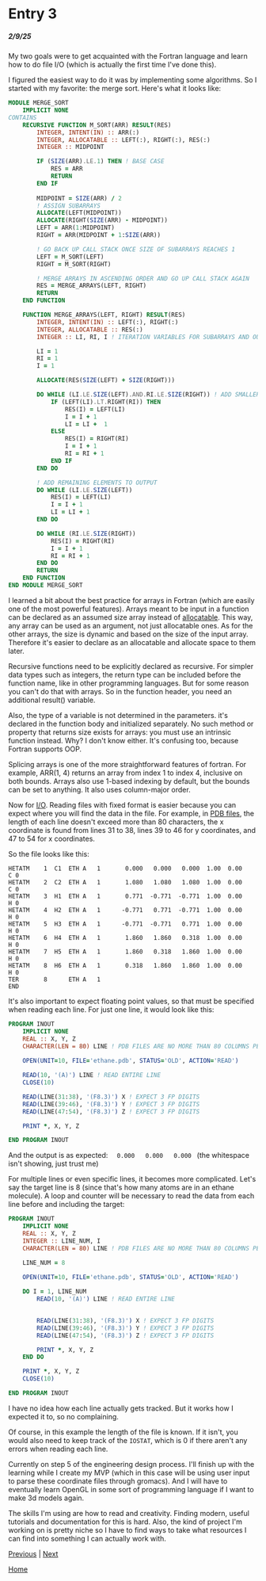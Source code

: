 # Entry 3
##### 2/9/25

My two goals were to get acquainted with the Fortran language and learn how to do file I/O (which is actually the first time I've done this).

I figured the easiest way to do it was by implementing some algorithms. So I started with my favorite: the merge sort. Here's what it looks like: 

```fortran
MODULE MERGE_SORT
    IMPLICIT NONE
CONTAINS
    RECURSIVE FUNCTION M_SORT(ARR) RESULT(RES)
        INTEGER, INTENT(IN) :: ARR(:)
        INTEGER, ALLOCATABLE :: LEFT(:), RIGHT(:), RES(:)
        INTEGER :: MIDPOINT

        IF (SIZE(ARR).LE.1) THEN ! BASE CASE
            RES = ARR
            RETURN
        END IF
        
        MIDPOINT = SIZE(ARR) / 2
        ! ASSIGN SUBARRAYS
        ALLOCATE(LEFT(MIDPOINT))
        ALLOCATE(RIGHT(SIZE(ARR) - MIDPOINT))
        LEFT = ARR(1:MIDPOINT)
        RIGHT = ARR(MIDPOINT + 1:SIZE(ARR))

        ! GO BACK UP CALL STACK ONCE SIZE OF SUBARRAYS REACHES 1
        LEFT = M_SORT(LEFT)
        RIGHT = M_SORT(RIGHT)

        ! MERGE ARRAYS IN ASCENDING ORDER AND GO UP CALL STACK AGAIN
        RES = MERGE_ARRAYS(LEFT, RIGHT)
        RETURN
    END FUNCTION

    FUNCTION MERGE_ARRAYS(LEFT, RIGHT) RESULT(RES)
        INTEGER, INTENT(IN) :: LEFT(:), RIGHT(:)
        INTEGER, ALLOCATABLE :: RES(:)
        INTEGER :: LI, RI, I ! ITERATION VARIABLES FOR SUBARRAYS AND OUTPUT

        LI = 1
        RI = 1
        I = 1

        ALLOCATE(RES(SIZE(LEFT) + SIZE(RIGHT)))

        DO WHILE (LI.LE.SIZE(LEFT).AND.RI.LE.SIZE(RIGHT)) ! ADD SMALLER ELEMENTS TO OUTPUT
            IF (LEFT(LI).LT.RIGHT(RI)) THEN
                RES(I) = LEFT(LI)
                I = I + 1
                LI = LI +  1
            ELSE
                RES(I) = RIGHT(RI)
                I = I + 1
                RI = RI + 1
            END IF
        END DO

        ! ADD REMAINING ELEMENTS TO OUTPUT
        DO WHILE (LI.LE.SIZE(LEFT))
            RES(I) = LEFT(LI)
            I = I + 1
            LI = LI + 1
        END DO

        DO WHILE (RI.LE.SIZE(RIGHT))
            RES(I) = RIGHT(RI)
            I = I + 1
            RI = RI + 1
        END DO
        RETURN
    END FUNCTION
END MODULE MERGE_SORT
```

I learned a bit about the best practice for arrays in Fortran (which are easily one of the most powerful features). Arrays meant to be input in a function can be declared as an assumed size array instead of [allocatable](https://fortran-lang.org/en/learn/best_practices/allocatable_arrays/). This way, any array can be used as an argument, not just allocatable ones. As for the other arrays, the size is dynamic and based on the size of the input array. Therefore it's easier to declare as an allocatable and allocate space to them later. 

Recursive functions need to be explicitly declared as recursive. For simpler data types such as integers, the return type can be included before the function name, like in other programming languages. But for some reason you can't do that with arrays. So in the function header, you need an additional result() variable.

Also, the type of a variable is not determined in the parameters. it's declared in the function body and initialized separately. No such method or property that returns size exists for arrays: you must use an intrinsic function instead. Why? I don't know either. It's confusing too, because Fortran supports OOP.

Splicing arrays is one of the more straightforward features of fortran. For example, ARR(1, 4) returns an array from index 1 to index 4, inclusive on both bounds. Arrays also use 1-based indexing by default, but the bounds can be set to anything. It also uses column-major order. 

Now for [I/O](https://fortran-lang.org/en/learn/best_practices/file_io/). Reading files with fixed format is easier because you can expect where you will find the data in the file. For example, in [PDB files](https://www.cgl.ucsf.edu/chimera/1.5.1/docs/UsersGuide/tutorials/pdbintro.html), the length of each line doesn't exceed more than 80 characters, the x coordinate is found from lines 31 to 38, lines 39 to 46 for y coordinates, and 47 to 54 for x coordinates.

So the file looks like this:

```
HETATM    1  C1  ETH A   1       0.000   0.000   0.000  1.00  0.00           C 0
HETATM    2  C2  ETH A   1       1.080   1.080   1.080  1.00  0.00           C 0
HETATM    3  H1  ETH A   1       0.771  -0.771  -0.771  1.00  0.00           H 0
HETATM    4  H2  ETH A   1      -0.771   0.771  -0.771  1.00  0.00           H 0
HETATM    5  H3  ETH A   1      -0.771  -0.771   0.771  1.00  0.00           H 0
HETATM    6  H4  ETH A   1       1.860   1.860   0.318  1.00  0.00           H 0
HETATM    7  H5  ETH A   1       1.860   0.318   1.860  1.00  0.00           H 0
HETATM    8  H6  ETH A   1       0.318   1.860   1.860  1.00  0.00           H 0
TER       8      ETH A   1                                                      
END                                                                 
```

It's also important to expect floating point values, so that must be specified when reading each line. For just one line, it would look like this:

```fortran
PROGRAM INOUT
    IMPLICIT NONE
    REAL :: X, Y, Z
    CHARACTER(LEN = 80) LINE ! PDB FILES ARE NO MORE THAN 80 COLUMNS PER LINE
    
    OPEN(UNIT=10, FILE='ethane.pdb', STATUS='OLD', ACTION='READ')

    READ(10, '(A)') LINE ! READ ENTIRE LINE
    CLOSE(10)

    READ(LINE(31:38), '(F8.3)') X ! EXPECT 3 FP DIGITS
    READ(LINE(39:46), '(F8.3)') Y ! EXPECT 3 FP DIGITS
    READ(LINE(47:54), '(F8.3)') Z ! EXPECT 3 FP DIGITS

    PRINT *, X, Y, Z

END PROGRAM INOUT
```

And the output is as expected: `   0.000   0.000   0.000  ` (the whitespace isn't showing, just trust me)

For multiple lines or even specific lines, it becomes more complicated. Let's say the target line is 8 (since that's how many atoms are in an ethane molecule). A loop and counter will be necessary to read the data from each line before and including the target:

```fortran
PROGRAM INOUT
    IMPLICIT NONE
    REAL :: X, Y, Z
    INTEGER :: LINE_NUM, I
    CHARACTER(LEN = 80) LINE ! PDB FILES ARE NO MORE THAN 80 COLUMNS PER LINE

    LINE_NUM = 8
    
    OPEN(UNIT=10, FILE='ethane.pdb', STATUS='OLD', ACTION='READ')

    DO I = 1, LINE_NUM
        READ(10, '(A)') LINE ! READ ENTIRE LINE
    

        READ(LINE(31:38), '(F8.3)') X ! EXPECT 3 FP DIGITS
        READ(LINE(39:46), '(F8.3)') Y ! EXPECT 3 FP DIGITS
        READ(LINE(47:54), '(F8.3)') Z ! EXPECT 3 FP DIGITS

        PRINT *, X, Y, Z
    END DO

    PRINT *, X, Y, Z
    CLOSE(10)

END PROGRAM INOUT
```
I have no idea how each line actually gets tracked. But it works how I expected it to, so no complaining.

Of course, in this example the length of the file is known. If it isn't, you would also need to keep track of the `IOSTAT`, which is 0 if there aren't any errors when reading each line.

Currently on step 5 of the engineering design process. I'll finish up with the learning while I create my MVP (which in this case will be using user input to parse these coordinate files through gromacs). And I will have to eventually learn OpenGL in some sort of programming language if I want to make 3d models again.

The skills I'm using are how to read and creativity. Finding modern, useful tutorials and documentation for this is hard. Also, the kind of project I'm working on is pretty niche so I have to find ways to take what resources I can find into something I can actually work with.

[Previous](entry02.md) | [Next](entry04.md)

[Home](../README.md)
